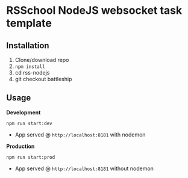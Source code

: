 # RSSchool NodeJS websocket task template

## Installation

1. Clone/download repo
2. `npm install`
3. cd rss-nodejs
4. git checkout battleship

## Usage

**Development**

`npm run start:dev`

- App served @ `http://localhost:8181` with nodemon

**Production**

`npm run start:prod`

- App served @ `http://localhost:8181` without nodemon
